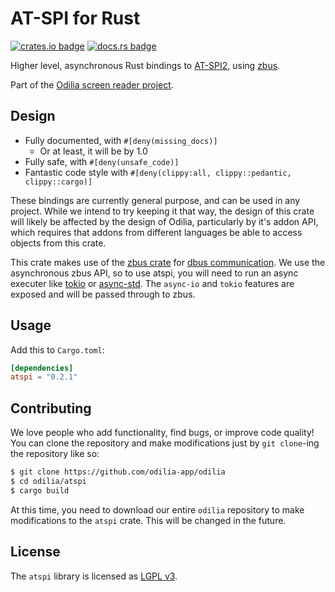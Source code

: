 # AT-SPI for Rust

[![crates.io badge](http://meritbadge.herokuapp.com/atspi)](https://crates.io/crates/atspi)
[![docs.rs badge](https://docs.rs/atspi/badge.svg)](https://docs.rs/atspi)

Higher level, asynchronous Rust bindings to [AT-SPI2](https://www.freedesktop.org/wiki/Accessibility/AT-SPI2/), using
[zbus](https://crates.io/crates/zbus).

Part of the [Odilia screen reader project](https://odilia.app).

## Design

* Fully documented, with `#[deny(missing_docs)]`
	* Or at least, it will be by 1.0
* Fully safe, with `#[deny(unsafe_code)]`
* Fantastic code style with `#[deny(clippy:all, clippy::pedantic, clippy::cargo)]`

These bindings are currently general purpose, and can be used in any project. While we intend to try keeping it that
way, the design of this crate will likely be affected by the design of Odilia, particularly by it's addon API, which
requires that addons from different languages be able to access objects from this crate.

This crate makes use of the [zbus crate](https://crates.io/crates/zbus) for [dbus
communication](https://www.freedesktop.org/wiki/Software/dbus/). We use the asynchronous zbus API, so to use atspi, you
will need to run an async executer like [tokio](https://crates.io/crates/tokio) or
[async-std](https://crates.io/crates/async-std). The `async-io` and `tokio` features are exposed and will be passed
through to zbus.

## Usage

Add this to `Cargo.toml`:

```toml
[dependencies]
atspi = "0.2.1"
```

## Contributing

We love people who add functionality, find bugs, or improve code quality!
You can clone the repository and make modifications just by `git clone`-ing the repository like so:

```bash
$ git clone https://github.com/odilia-app/odilia
$ cd odilia/atspi
$ cargo build
```

At this time, you need to download our entire `odilia` repository to make modifications to the `atspi` crate.
This will be changed in the future.

## License

The `atspi` library is licensed as [LGPL v3](https://www.gnu.org/licenses/lgpl-3.0.html).

